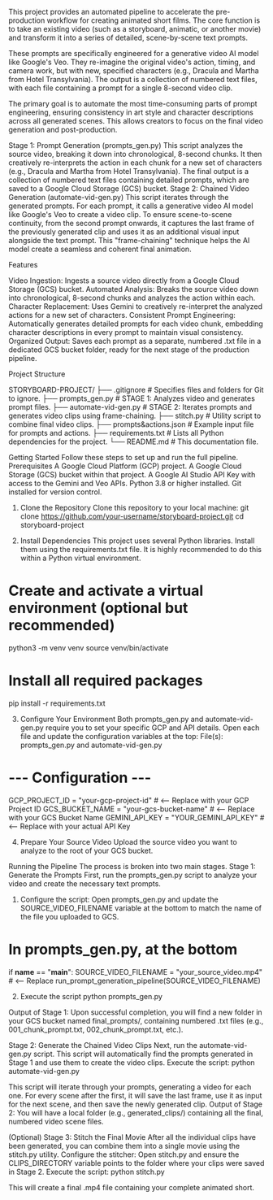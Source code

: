 This project provides an automated pipeline to accelerate the pre-production workflow for creating animated short films. The core function is to take an existing video (such as a storyboard, animatic, or another movie) and transform it into a series of detailed, scene-by-scene text prompts.

These prompts are specifically engineered for a generative video AI model like Google's Veo. They re-imagine the original video's action, timing, and camera work, but with new, specified characters (e.g., Dracula and Martha from Hotel Transylvania). The output is a collection of numbered text files, with each file containing a prompt for a single 8-second video clip.

The primary goal is to automate the most time-consuming parts of prompt engineering, ensuring consistency in art style and character descriptions across all generated scenes. This allows creators to focus on the final video generation and post-production.

Stage 1: Prompt Generation (prompts_gen.py)
This script analyzes the source video, breaking it down into chronological, 8-second chunks. It then creatively re-interprets the action in each chunk for a new set of characters (e.g., Dracula and Martha from Hotel Transylvania). The final output is a collection of numbered text files containing detailed prompts, which are saved to a Google Cloud Storage (GCS) bucket.
Stage 2: Chained Video Generation (automate-vid-gen.py)
This script iterates through the generated prompts. For each prompt, it calls a generative video AI model like Google's Veo to create a video clip. To ensure scene-to-scene continuity, from the second prompt onwards, it captures the last frame of the previously generated clip and uses it as an additional visual input alongside the text prompt. This "frame-chaining" technique helps the AI model create a seamless and coherent final animation.

Features

Video Ingestion: Ingests a source video directly from a Google Cloud Storage (GCS) bucket.
Automated Analysis: Breaks the source video down into chronological, 8-second chunks and analyzes the action within each.
Character Replacement: Uses Gemini to creatively re-interpret the analyzed actions for a new set of characters.
Consistent Prompt Engineering: Automatically generates detailed prompts for each video chunk, embedding character descriptions in every prompt to maintain visual consistency.
Organized Output: Saves each prompt as a separate, numbered .txt file in a dedicated GCS bucket folder, ready for the next stage of the production pipeline.

Project Structure

STORYBOARD-PROJECT/
├── .gitignore                # Specifies files and folders for Git to ignore.
├── prompts_gen.py            # STAGE 1: Analyzes video and generates prompt files.
├── automate-vid-gen.py       # STAGE 2: Iterates prompts and generates video clips using frame-chaining.
├── stitch.py                 # Utility script to combine final video clips.
├── prompts&actions.json      # Example input file for prompts and actions.
├── requirements.txt          # Lists all Python dependencies for the project.
└── README.md                 # This documentation file.

Getting Started
Follow these steps to set up and run the full pipeline.
Prerequisites
    A Google Cloud Platform (GCP) project.
    A Google Cloud Storage (GCS) bucket within that project.
    A Google AI Studio API Key with access to the Gemini and Veo APIs.
    Python 3.8 or higher installed.
    Git installed for version control.

1. Clone the Repository
Clone this repository to your local machine:
git clone https://github.com/your-username/storyboard-project.git
cd storyboard-project

2. Install Dependencies
This project uses several Python libraries. Install them using the requirements.txt file. It is highly recommended to do this within a Python virtual environment.
# Create and activate a virtual environment (optional but recommended)
python3 -m venv venv
source venv/bin/activate

# Install all required packages
pip install -r requirements.txt

3. Configure Your Environment
Both prompts_gen.py and automate-vid-gen.py require you to set your specific GCP and API details. Open each file and update the configuration variables at the top:
File(s): prompts_gen.py and automate-vid-gen.py
# --- Configuration ---
GCP_PROJECT_ID = "your-gcp-project-id"        # <-- Replace with your GCP Project ID
GCS_BUCKET_NAME = "your-gcs-bucket-name"    # <-- Replace with your GCS Bucket Name
GEMINI_API_KEY = "YOUR_GEMINI_API_KEY"      # <-- Replace with your actual API Key

4. Prepare Your Source Video
Upload the source video you want to analyze to the root of your GCS bucket.

Running the Pipeline
The process is broken into two main stages.
Stage 1: Generate the Prompts
First, run the prompts_gen.py script to analyze your video and create the necessary text prompts.
1. Configure the script: Open prompts_gen.py and update the SOURCE_VIDEO_FILENAME variable at the bottom to match the name of the file you uploaded to GCS.
# In prompts_gen.py, at the bottom
if __name__ == "__main__":
    SOURCE_VIDEO_FILENAME = "your_source_video.mp4" # <-- Replace
    run_prompt_generation_pipeline(SOURCE_VIDEO_FILENAME)

2. Execute the script
python prompts_gen.py

Output of Stage 1: Upon successful completion, you will find a new folder in your GCS bucket named final_prompts/, containing numbered .txt files (e.g., 001_chunk_prompt.txt, 002_chunk_prompt.txt, etc.).

Stage 2: Generate the Chained Video Clips
Next, run the automate-vid-gen.py script. This script will automatically find the prompts generated in Stage 1 and use them to create the video clips.
Execute the script:
python automate-vid-gen.py

This script will iterate through your prompts, generating a video for each one. For every scene after the first, it will save the last frame, use it as input for the next scene, and then save the newly generated clip.
Output of Stage 2: You will have a local folder (e.g., generated_clips/) containing all the final, numbered video scene files.

(Optional) Stage 3: Stitch the Final Movie
After all the individual clips have been generated, you can combine them into a single movie using the stitch.py utility.
Configure the stitcher: Open stitch.py and ensure the CLIPS_DIRECTORY variable points to the folder where your clips were saved in Stage 2.
Execute the script:
python stitch.py

This will create a final .mp4 file containing your complete animated short.